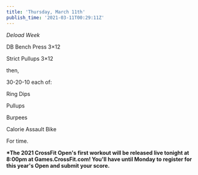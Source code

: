 ```yaml
---
title: 'Thursday, March 11th'
publish_time: '2021-03-11T00:29:11Z'
---
```


*Deload Week*

DB Bench Press 3×12

Strict Pullups 3×12

then,

30-20-10 each of:

Ring Dips

Pullups

Burpees

Calorie Assault Bike

For time.

**\*The 2021 CrossFit Open's first workout will be released live tonight
at 8:00pm at Games.CrossFit.com! You'll have until Monday to register
for this year's Open and submit your score.**
